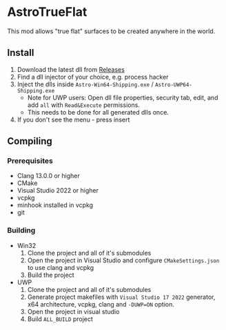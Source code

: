# AstroTrueFlat

This mod allows "true flat" surfaces to be created anywhere in the world.

## Install

1. Download the latest dll from [Releases](https://github.com/localcc/AstroTrueFlat/releases/latest)
2. Find a dll injector of your choice, e.g. process hacker
3. Inject the dlls inside `Astro-Win64-Shipping.exe` / `Astro-UWP64-Shipping.exe`
    * Note for UWP users: Open dll file properties, security tab, edit, and add `all` with `Read&Execute` permissions.
    * This needs to be done for all generated dlls once.
4. If you don't see the menu - press insert

## Compiling

### Prerequisites

* Clang 13.0.0 or higher
* CMake
* Visual Studio 2022 or higher
* vcpkg
* minhook installed in vcpkg
* git

### Building
* Win32
    1. Clone the project and all of it's submodules
    2. Open the project in Visual Studio and configure `CMakeSettings.json` to use clang and vcpkg
    3. Build the project
* UWP
    1. Clone the project and all of it's submodules
    2. Generate project makefiles with `Visual Studio 17 2022` generator, x64 architecture, vcpkg, clang and `-DUWP=ON` option.
    3. Open the project in visual studio
    4. Build `ALL_BUILD` project
